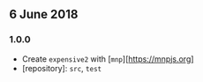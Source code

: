 ## 6 June 2018

### 1.0.0

- Create `expensive2` with [`mnp`][https://mnpjs.org]
- [repository]: `src`, `test`
